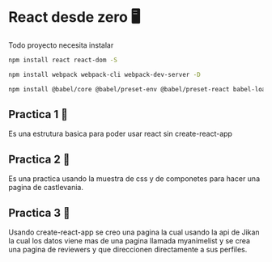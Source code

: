 # React desde zero 🖥
Todo proyecto necesita instalar
```bash
npm install react react-dom -S
```
```bash
npm install webpack webpack-cli webpack-dev-server -D
```
```bash
npm install @babel/core @babel/preset-env @babel/preset-react babel-loader html-loader html-webpack-plugin -D 
```
## Practica 1 📙
Es una estrutura basica para poder usar react sin create-react-app

## Practica 2 📙
Es una practica usando la muestra de css y de componetes para hacer una pagina de castlevania.

## Practica 3 📙
Usando create-react-app se creo una pagina la cual usando la api de Jikan la cual los datos viene mas de una pagina llamada myanimelist y se crea una pagina de reviewers y que direccionen directamente a sus perfiles.

